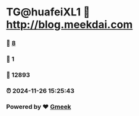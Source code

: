 # TG@huafeiXL1 :link: http://blog.meekdai.com 
### :page_facing_up: [8](http://blog.meekdai.com/tag.html) 
### :speech_balloon: 1 
### :hibiscus: 12893 
### :alarm_clock: 2024-11-26 15:25:43 
### Powered by :heart: [Gmeek](https://github.com/Meekdai/Gmeek)
